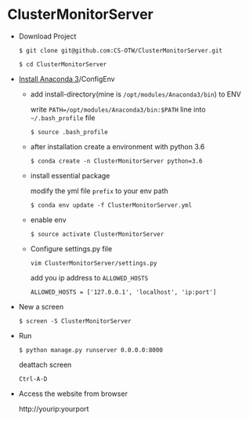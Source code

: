 # ClusterMonitorServer

- Download Project

  `$ git clone git@github.com:CS-OTW/ClusterMonitorServer.git`
  
  `$ cd ClusterMonitorServer`
- [Install Anaconda 3](https://www.anaconda.com/download/#linux)/ConfigEnv
  - add install-directory(mine is `/opt/modules/Anaconda3/bin`) to ENV
  
     write `PATH=/opt/modules/Anaconda3/bin:$PATH` line into `~/.bash_profile` file
     
    `$ source .bash_profile`
  - after installation create a environment with python 3.6
  
    `$ conda create -n ClusterMonitorServer python=3.6`
  - install essential package
  
    modify the yml file `prefix` to your env path
    
    `$ conda env update -f ClusterMonitorServer.yml`
  - enable env
    
    `$ source activate ClusterMonitorServer`
  - Configure settings.py file

    `vim ClusterMonitorServer/settings.py`
  
     add you ip address to `ALLOWED_HOSTS`
  
      `ALLOWED_HOSTS = ['127.0.0.1', 'localhost', 'ip:port']`
- New a screen

  `$ screen -S ClusterMonitorServer`
- Run

  `$ python manage.py runserver 0.0.0.0:8000`
  
  deattach screen
  
  `Ctrl-A-D`
- Access the website from browser

  http://yourip:yourport
